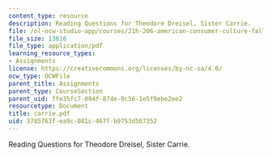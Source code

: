 ```yaml
---
content_type: resource
description: Reading Questions for Theodore Dreisel, Sister Carrie.
file: /ol-ocw-studio-app/courses/21h-206-american-consumer-culture-fall-2007/3785763fea9c081c467fb9753d567352_carrie.pdf
file_size: 13816
file_type: application/pdf
learning_resource_types:
- Assignments
license: https://creativecommons.org/licenses/by-nc-sa/4.0/
ocw_type: OCWFile
parent_title: Assignments
parent_type: CourseSection
parent_uid: ffe35fc7-094f-874e-0c56-1e5f9ebe2ee2
resourcetype: Document
title: carrie.pdf
uid: 3785763f-ea9c-081c-467f-b9753d567352
---
```

Reading Questions for Theodore Dreisel, Sister Carrie.